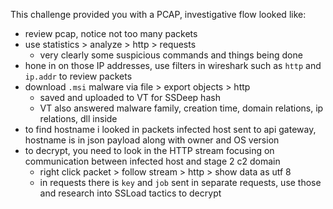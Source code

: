 This challenge provided you with a PCAP, investigative flow looked like:
- review pcap, notice not too many packets
- use statistics > analyze > http > requests
	- very clearly some suspicious commands and things being done
- hone in on those IP addresses, use filters in wireshark such as `http` and `ip.addr` to review packets
- download `.msi` malware via file > export objects > http
	- saved and uploaded to VT for SSDeep hash
	- VT also answered malware family, creation time, domain relations, ip relations, dll inside
- to find hostname i looked in packets infected host sent to api gateway, hostname is in json payload along with owner and OS version
- to decrypt, you need to look in the HTTP stream focusing on communication between infected host and stage 2 c2 domain
	- right click packet > follow stream > http > show data as utf 8
	- in requests there is `key` and `job` sent in separate requests, use those and research into SSLoad tactics to decrypt